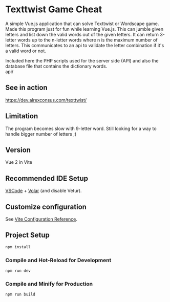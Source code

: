 # Texttwist Game Cheat

A simple Vue.js application that can solve Texttwist or Wordscape game. Made this program just for fun while learning Vue.js.
This can jumble given letters and list down the valid words out of the given letters. It can return 3-letter words up to the n-letter words where n is the maximum number of letters. This communicates to an api to validate the letter combination if it's a valid word or not.

Included here the PHP scripts used for the server side (API) and also the database file that contains the dictionary words.  
api/

## See in action

https://dev.alrexconsus.com/texttwist/

## Limitation
The program becomes slow with 9-letter word. Still looking for a way to handle bigger number of letters ;)


## Version
Vue 2 in Vite


## Recommended IDE Setup

[VSCode](https://code.visualstudio.com/) + [Volar](https://marketplace.visualstudio.com/items?itemName=johnsoncodehk.volar) (and disable Vetur).

## Customize configuration

See [Vite Configuration Reference](https://vitejs.dev/config/).

## Project Setup

```sh
npm install
```

### Compile and Hot-Reload for Development

```sh
npm run dev
```

### Compile and Minify for Production

```sh
npm run build
```
